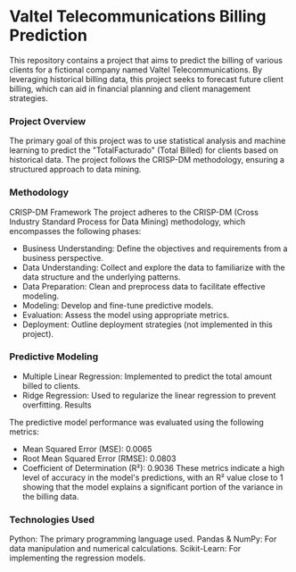 # Valtel Telecommunications Billing Prediction
This repository contains a project that aims to predict the billing of various clients for a fictional company named Valtel Telecommunications. By leveraging historical billing data, this project seeks to forecast future client billing, which can aid in financial planning and client management strategies.

### Project Overview
The primary goal of this project was to use statistical analysis and machine learning to predict the "TotalFacturado" (Total Billed) for clients based on historical data. The project follows the CRISP-DM methodology, ensuring a structured approach to data mining.

### Methodology
CRISP-DM Framework
The project adheres to the CRISP-DM (Cross Industry Standard Process for Data Mining) methodology, which encompasses the following phases:

* Business Understanding: Define the objectives and requirements from a business perspective.
* Data Understanding: Collect and explore the data to familiarize with the data structure and the underlying patterns.
* Data Preparation: Clean and preprocess data to facilitate effective modeling.
* Modeling: Develop and fine-tune predictive models.
* Evaluation: Assess the model using appropriate metrics.
* Deployment: Outline deployment strategies (not implemented in this project).

### Predictive Modeling
* Multiple Linear Regression: Implemented to predict the total amount billed to clients.
* Ridge Regression: Used to regularize the linear regression to prevent overfitting.
Results

The predictive model performance was evaluated using the following metrics:
* Mean Squared Error (MSE): 0.0065
* Root Mean Squared Error (RMSE): 0.0803
* Coefficient of Determination (R²): 0.9036
These metrics indicate a high level of accuracy in the model's predictions, with an R² value close to 1 showing that the model explains a significant portion of the variance in the billing data.

### Technologies Used
Python: The primary programming language used.
Pandas & NumPy: For data manipulation and numerical calculations.
Scikit-Learn: For implementing the regression models.
